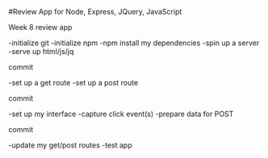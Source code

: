 #Review App for Node, Express, JQuery, JavaScript

Week 8 review app

-initialize git
-initialize npm
-npm install my dependencies
-spin up a server
-serve up html/js/jq

commit 


-set up a get route
-set up a post route

commit 

-set up my interface
-capture click event(s)
-prepare data for POST

commit

-update my get/post routes
-test app